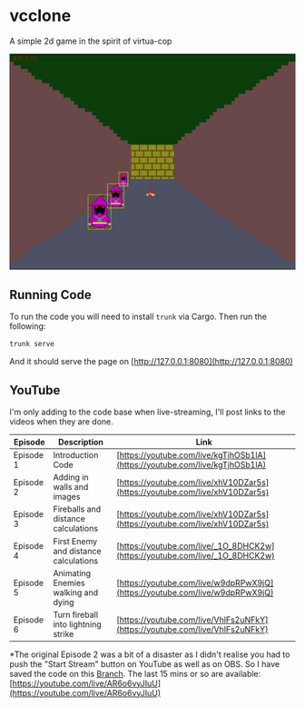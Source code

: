 # vcclone
A simple 2d game in the spirit of virtua-cop

![Progress Pic after Episode 2](/docs/vcclone_enemies.png)

## Running Code
To run the code you will need to install `trunk` via Cargo. Then
run the following:

```bash
trunk serve
```

And it should serve the page on [http://127.0.0.1:8080](http://127.0.0.1:8080)

## YouTube
I'm only adding to the code base when live-streaming, I'll post links
to the videos when they are done.

| Episode | Description | Link |
|---|---|---|
| Episode 1 | Introduction Code | [https://youtube.com/live/kgTjhOSb1lA](https://youtube.com/live/kgTjhOSb1lA) |
| Episode 2 | Adding in walls and images | [https://youtube.com/live/xhV10DZar5s](https://youtube.com/live/xhV10DZar5s) |
| Episode 3 | Fireballs and distance calculations | [https://youtube.com/live/xhV10DZar5s](https://youtube.com/live/xhV10DZar5s) |
| Episode 4 | First Enemy and distance calculations | [https://youtube.com/live/_1O_8DHCK2w](https://youtube.com/live/_1O_8DHCK2w) |
| Episode 5 | Animating Enemies walking and dying | [https://youtube.com/live/w9dpRPwX9jQ](https://youtube.com/live/w9dpRPwX9jQ) | 
| Episode 6 | Turn fireball into lightning strike | [https://youtube.com/live/VhlFs2uNFkY](https://youtube.com/live/VhlFs2uNFkY) |

*The original Episode 2 was a bit of a disaster as I didn't realise you had to push the "Start Stream" button on 
YouTube as well as on OBS. So I have saved the code on this [Branch](https://github.com/electrocatstudios/vcclone/tree/stream-2-no-live-disaster). 
The last 15 mins or so are available: [https://youtube.com/live/AR6o6vyJIuU](https://youtube.com/live/AR6o6vyJIuU)
